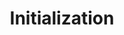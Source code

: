 ---
slug: /relay/arduino/Initialization 
title: Initialization
id: led-matrix-arduino-3
hide_title: False
---